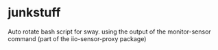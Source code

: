 # junkstuff
Auto rotate bash script for sway.
using the output of the monitor-sensor command (part of the iio-sensor-proxy package)  
